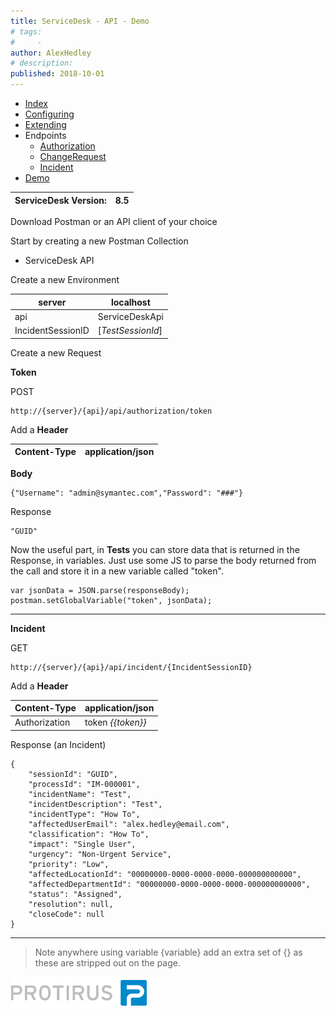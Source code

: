 ```yaml
---
title: ServiceDesk - API - Demo
# tags:
#     - 
author: AlexHedley
# description: 
published: 2018-10-01
---
```


- [Index](https://community.broadcom.com/symantecenterprise/viewdocument?DocumentKey=d54b726c-cf91-42f3-a0fe-436a3d559c14&amp;CommunityKey=04ead5e9-3643-4118-b853-afa5a58710c6&amp;tab=librarydocuments)
- [Configuring](https://community.broadcom.com/symantecenterprise/viewdocument?DocumentKey=becb0e82-72b6-40da-ad93-e5f3aad8afcd&amp;CommunityKey=04ead5e9-3643-4118-b853-afa5a58710c6&amp;tab=librarydocuments)
- [Extending](https://community.broadcom.com/symantecenterprise/viewdocument?DocumentKey=6d994fd8-1056-49a7-8228-488a03300d41&amp;CommunityKey=04ead5e9-3643-4118-b853-afa5a58710c6&amp;tab=librarydocuments)
- Endpoints
    - [Authorization](https://community.broadcom.com/symantecenterprise/viewdocument?DocumentKey=30d60bd5-f273-41b4-a1ff-67a40becd4dd&amp;CommunityKey=04ead5e9-3643-4118-b853-afa5a58710c6&amp;tab=librarydocuments)
    - [ChangeRequest](https://community.broadcom.com/symantecenterprise/viewdocument?DocumentKey=9a8c56d0-0069-49df-8f18-a4228bddd4a8&amp;CommunityKey=04ead5e9-3643-4118-b853-afa5a58710c6&amp;tab=librarydocuments)
    - [Incident](https://community.broadcom.com/symantecenterprise/viewdocument?DocumentKey=bf651a3b-b5a6-4054-b348-3aa2c4414826&amp;CommunityKey=04ead5e9-3643-4118-b853-afa5a58710c6&amp;tab=librarydocuments)
- [Demo](https://community.broadcom.com/symantecenterprise/viewdocument?DocumentKey=739bf091-178b-4fd7-b214-0b62f4db987c&amp;CommunityKey=04ead5e9-3643-4118-b853-afa5a58710c6&amp;tab=librarydocuments)

| ServiceDesk Version: | 8.5 |
| --- | --- |

Download Postman or an API client of your choice
  
Start by creating a new Postman Collection

- ServiceDesk API

Create a new Environment

| server | localhost |
| --- | --- |
| api | ServiceDeskApi |
| IncidentSessionID | [*TestSessionId*] |

Create a new Request
  
**Token**
  
POST

    http://{server}/{api}/api/authorization/token

Add a **Header**

| Content-Type | application/json |
| --- | --- |

**Body**

    {"Username": "admin@symantec.com","Password": "###"}

Response

    "GUID"

Now the useful part, in **Tests** you can store data that is returned in the Response, in variables. Just use some JS to parse the body returned from the call and store it in a new variable called "token".

    var jsonData = JSON.parse(responseBody);
    postman.setGlobalVariable("token", jsonData);

---
  
**Incident**
  
GET

    http://{server}/{api}/api/incident/{IncidentSessionID}

Add a **Header**

| Content-Type | application/json |
| --- | --- |
| Authorization | token *{{token}}* |

Response (an Incident)

    {
        "sessionId": "GUID",
        "processId": "IM-000001",
        "incidentName": "Test",
        "incidentDescription": "Test",
        "incidentType": "How To",
        "affectedUserEmail": "alex.hedley@email.com",
        "classification": "How To",
        "impact": "Single User",
        "urgency": "Non-Urgent Service",
        "priority": "Low",
        "affectedLocationId": "00000000-0000-0000-0000-000000000000",
        "affectedDepartmentId": "00000000-0000-0000-0000-000000000000",
        "status": "Assigned",
        "resolution": null,
        "closeCode": null
    }

---

> Note anywhere using variable {variable} add an extra set of {} as these are stripped out on the page.

[![Protirus](images\Protirus.png)](https://www.protirus.com/)
